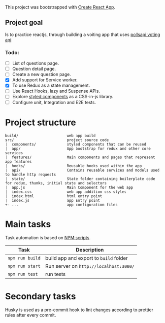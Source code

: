 This project was bootstrapped with [Create React App](https://github.com/facebook/create-react-app).

## Project goal

Is to practice reactjs, through building a voiting app that uses [pollsapi voting api](http://docs.pollsapi.apiary.io/)

### Todo:

- [ ] List of questions page.
- [ ] Question detail page.
- [ ] Create a new question page.
- [x] Add support for Service worker.
- [x] To use Redux as a state management.
- [ ] Use React Hooks, lazy and Suspense APIs.
- [ ] Explore [styled components](https://styled-components.com/) as a CSS-in-js library.
- [ ] Configure unit, Integration and E2E tests.

# Project structure

```
build/                      web app build
src/                        project source code
|  components/              styled components that can be reused
|  app/                     App bootstrap for redux and other core services
|  features/                Main components and pages that represent app features
|  hooks/                   Reusable hooks used within the app
|  api/                     Contains reusable services and models used to handle http requests
|  state/                   State folder containing boilerplate code for redux, thunks, initial state and selectors
|  app.js                   Main Component for the web app
|  index.css                web app addition css styles
|  index.html               html entry point
|  index.js                 app Entry point
+- ...                      app configuration files
```

# Main tasks

Task automation is based on [NPM scripts](https://docs.npmjs.com/misc/scripts).

| Task            | Description                            |
| --------------- | -------------------------------------- |
| `npm run build` | build app and export to `build` folder |
| `npm run start` | Run server on `http://localhost:3000/` |
| `npm run test`  | run tests                              |

# Secondary tasks

Husky is used as a pre-commit hook to lint changes according to prettier rules after every commit.
